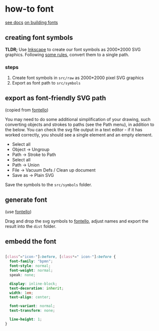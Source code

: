 # how-to font

[see docs](https://github.com/fontello/fontello/wiki/How-to-use-custom-images)
[on building fonts](https://github.com/blog/1135-the-making-of-octicons)


## creating font symbols

__TLDR;__ Use [Inkscape](https://inkscape.org) to create our font symbols as 2000*2000 SVG graphics. Following [some rules](https://github.com/fontello/fontello/wiki/How-to-use-custom-images), convert them to a single path.

### steps

1. Create font symbols in `src/raw` as 2000*2000 pixel SVG graphics
2. Export as font path to `src/symbols`


## export as font-friendly SVG path

(copied from [fontello](https://github.com/fontello/fontello/wiki/How-to-use-custom-images))

You may need to do some additional simplification of your drawing, such converting objects and strokes to paths (see the Path menu), in addition to the below. You can check the svg file output in a text editor - if it has worked correctly, you should see a single <path> element and an empty <defs> element.

* Select all
* Object -> Ungroup
* Path -> Stroke to Path
* Select all 
* Path -> Union
* File -> Vacuum Defs / Clean up document
* Save as -> Plain SVG

Save the symbols to the `src/symbols` folder.


## generate font

(use [fontello](http://fontello.com))

Drag and drop the svg symbols to [fontello](http://fontello.com/), adjust names and export the result into the `dist` folder.


## embedd the font

```css

[class^="icon-"]:before, [class*=" icon-"]:before {
  font-family: "bpmn";
  font-style: normal;
  font-weight: normal;
  speak: none;

  display: inline-block;
  text-decoration: inherit;
  width: 1em;
  text-align: center;

  font-variant: normal;
  text-transform: none;

  line-height: 1;
}
```
